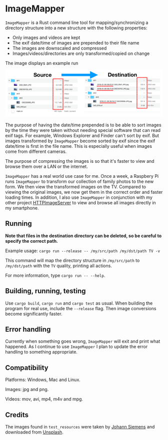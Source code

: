
# ImageMapper

`ImageMapper` is a Rust command line tool for mapping/synchronizing a directory structure into a new structure with the following properties:

- Only images and videos are kept
- The exif date/time of images are prepended to their file name
- The images are downscaled and compressed
- Images/videos/directories are only transformed/copied on change

The image displays an example run

![](Example.png)

The purpose of having the date/time prepended is to be able to sort images by the time they were taken without needing special software that can read exif tags. For example, Windows Explorer and Finder can't sort by exif. But images transformed by `ImageMapper` become sorted by exif since the exif date/time is first in the file name. This is especially useful when images come from different cameras.

The purpose of compressing the images is so that it's faster to view and browse them over a LAN or the internet.

`ImageMapper` has a real world use case for me. Once a week, a Raspbery Pi runs `ImageMapper` to transform our collection of family photos to the new form. We then view the transformed images on the TV. Compared to viewing the original images, we now get them in the correct order and faster loading times. In addition, I also use `ImageMapper` in conjunction with my other project [HTTPImageServer](https://github.com/osklunds/HTTPImageServer) to view and browse all images directly in my smartphone.

## Running

**Note that files in the destination directory can be deleted, so be careful to specify the correct path.**

Example usage: `cargo run --release -- /my/src/path /my/dst/path TV -v`

This command will map the directory structure in `/my/src/path` to `/my/dst/path` with the `TV` quality, printing all actions.

For more information, type `cargo run -- --help`.

## Building, running, testing

Use `cargo build`, `cargo run` and `cargo test` as usual. When building the program for real use, include the `--release` flag. Then image conversions become significantly faster.

## Error handling

Currently when something goes wrong, `ImageMapper` will exit and print what happened. As I continue to use `ImageMapper` I plan to update the error handling to something appropriate.

## Compatibility

Platforms: Windows, Mac and Linux.

Images: jpg and png.

Videos: mov, avi, mp4, m4v and mpg.

## Credits

The images found in `test_resources` were taken by [Johann Siemens](https://unsplash.com/@johannsiemens?utm_source=unsplash&utm_medium=referral&utm_content=creditCopyText) and downloaded from [Unsplash](https://unsplash.com/search/photos/tree?utm_source=unsplash&utm_medium=referral&utm_content=creditCopyText).

